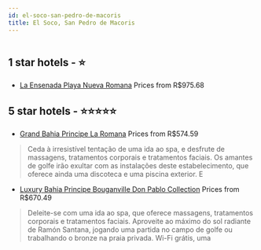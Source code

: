 ```yaml
---
id: el-soco-san-pedro-de-macoris
title: El Soco, San Pedro de Macoris
---
```


<center><img src="https://i.travelapi.com/hotels/2000000/1890000/1887900/1887859/be915bfb_z.jpg" alt="" /></center>


##  1 star hotels - ⭐️

-    [ La Ensenada Playa Nueva Romana](https://www.hurb.com/br/aud/https://www.hurb.com/br/hotels/el-soco/la-ensenada-playa-nueva-romana-HT-HZ6L?cmp=18055) Prices from R$975.68
   > 

##  5 star hotels - ⭐️⭐️⭐️⭐️⭐️

-    [Grand Bahia Principe La Romana](https://www.hurb.com/br/aud/https://www.hurb.com/br/hotels/el-soco/grand-bahia-principe-la-romana-HT-F687?cmp=18055) Prices from R$574.59
   > Ceda à irresistível tentação de uma ida ao spa, e desfrute de massagens, tratamentos corporais e tratamentos faciais. Os amantes de golfe irão exultar com as instalações deste estabelecimento, que oferece ainda uma discoteca e uma piscina exterior. E
-    [Luxury Bahia Principe Bouganville Don Pablo Collection](https://www.hurb.com/br/aud/https://www.hurb.com/br/hotels/el-soco/luxury-bahia-principe-bouganville-don-pablo-collection-HT-IRMP?cmp=18055) Prices from R$670.49
   > Deleite-se com uma ida ao spa, que oferece massagens, tratamentos corporais e tratamentos faciais. Aproveite ao máximo do sol radiante de Ramón Santana, jogando uma partida no campo de golfe ou trabalhando o bronze na praia privada. Wi-Fi grátis, uma
